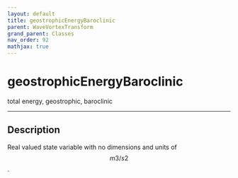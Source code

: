 ```yaml
---
layout: default
title: geostrophicEnergyBaroclinic
parent: WaveVortexTransform
grand_parent: Classes
nav_order: 92
mathjax: true
---
```


#  geostrophicEnergyBaroclinic

total energy, geostrophic, baroclinic


---

## Description
Real valued state variable with no dimensions and units of $$m3/s2$$.

